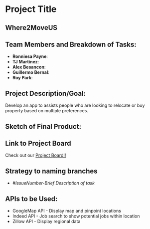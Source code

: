 # Project Title

## Where2MoveUS

## Team Members and Breakdown of Tasks: 

* **Ronniesa Payne**:
* **TJ Martinez**:
* **Alex Besancon**:
* **Guillermo Bernal**:
* **Roy Park**:

## Project Description/Goal: 

Develop an app to assists people who are looking to relocate or buy property based on multiple preferences.

## Sketch of Final Product: 

## Link to Project Board

Check out our [Project Board!!](https://github.com/where2moveus/where2moveus/projects/1)

## Strategy to naming branches

* *#_IssueNumber_-_Brief Description of task_*

## APIs to be Used: 
* GoogleMap API - Display map and pinpoint locations
* Indeed API - Job search to show potential jobs within location
* Zillow API - Display regional data

